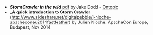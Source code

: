 * _**StormCrawler in the wild**_ [pdf](https://drive.google.com/file/d/0B4ebzXTbUoiARUFoSVZKWkFuMkZTVnRsRnJBYm5GdHFyRjhV/view?usp=sharing) by Jake Dodd - [Ontopic](http://www.ontopic.io/)
* _**A quick introduction to Storm Crawler** (http://www.slideshare.net/digitalpebble/j-nioche-apacheconeu2014fastfeather) by Julien Nioche. ApacheCon Europe, Budapest, Nov 2014 